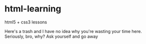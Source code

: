 # html-learning
html5 + css3 lessons

Here's a trash and I have no idea why you're wasting your time here. Seriously, bro, why? Ask yourself and go away

